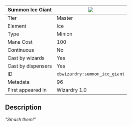 | Summon Ice Giant |![](https://github.com/Electroblob77/Wizardry/blob/1.12.2/src/main/resources/assets/ebwizardry/textures/spells/summon_ice_giant.png)|
|---|---|
| Tier | Master |
| Element | Ice |
| Type | Minion |
| Mana Cost | 100 |
| Continuous | No |
| Cast by wizards | Yes |
| Cast by dispensers | Yes |
| ID | `ebwizardry:summon_ice_giant` |
| Metadata | 96 |
| First appeared in | Wizardry 1.0 |
## Description
_"Smash them!"_